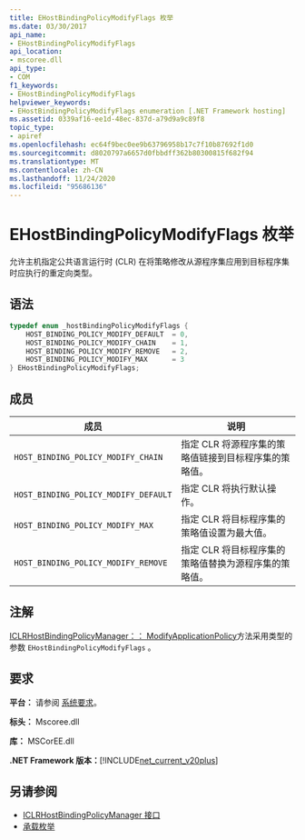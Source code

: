 ```yaml
---
title: EHostBindingPolicyModifyFlags 枚举
ms.date: 03/30/2017
api_name:
- EHostBindingPolicyModifyFlags
api_location:
- mscoree.dll
api_type:
- COM
f1_keywords:
- EHostBindingPolicyModifyFlags
helpviewer_keywords:
- EHostBindingPolicyModifyFlags enumeration [.NET Framework hosting]
ms.assetid: 0339af16-ee1d-48ec-837d-a79d9a9c89f8
topic_type:
- apiref
ms.openlocfilehash: ec64f9bec0ee9b63796958b17c7f10b87692f1d0
ms.sourcegitcommit: d8020797a6657d0fbbdff362b80300815f682f94
ms.translationtype: MT
ms.contentlocale: zh-CN
ms.lasthandoff: 11/24/2020
ms.locfileid: "95686136"
---
```

# <a name="ehostbindingpolicymodifyflags-enumeration"></a>EHostBindingPolicyModifyFlags 枚举

允许主机指定公共语言运行时 (CLR) 在将策略修改从源程序集应用到目标程序集时应执行的重定向类型。  
  
## <a name="syntax"></a>语法  
  
```cpp  
typedef enum _hostBindingPolicyModifyFlags {  
    HOST_BINDING_POLICY_MODIFY_DEFAULT  = 0,  
    HOST_BINDING_POLICY_MODIFY_CHAIN    = 1,  
    HOST_BINDING_POLICY_MODIFY_REMOVE   = 2,  
    HOST_BINDING_POLICY_MODIFY_MAX      = 3  
} EHostBindingPolicyModifyFlags;  
```  
  
## <a name="members"></a>成员  
  
|成员|说明|  
|------------|-----------------|  
|`HOST_BINDING_POLICY_MODIFY_CHAIN`|指定 CLR 将源程序集的策略值链接到目标程序集的策略值。|  
|`HOST_BINDING_POLICY_MODIFY_DEFAULT`|指定 CLR 将执行默认操作。|  
|`HOST_BINDING_POLICY_MODIFY_MAX`|指定 CLR 将目标程序集的策略值设置为最大值。|  
|`HOST_BINDING_POLICY_MODIFY_REMOVE`|指定 CLR 将目标程序集的策略值替换为源程序集的策略值。|  
  
## <a name="remarks"></a>注解  

 [ICLRHostBindingPolicyManager：： ModifyApplicationPolicy](iclrhostbindingpolicymanager-modifyapplicationpolicy-method.md)方法采用类型的参数 `EHostBindingPolicyModifyFlags` 。  
  
## <a name="requirements"></a>要求  

 **平台：** 请参阅 [系统要求](../../get-started/system-requirements.md)。  
  
 **标头：** Mscoree.dll  
  
 **库：** MSCorEE.dll  
  
 **.NET Framework 版本：**[!INCLUDE[net_current_v20plus](../../../../includes/net-current-v20plus-md.md)]  
  
## <a name="see-also"></a>另请参阅

- [ICLRHostBindingPolicyManager 接口](iclrhostbindingpolicymanager-interface.md)
- [承载枚举](hosting-enumerations.md)
